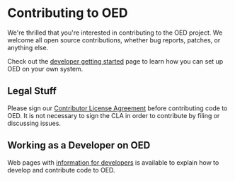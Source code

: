 # Contributing to OED

We're thrilled that you're interested in contributing to the OED project. We
welcome all open source contributions, whether bug reports, patches, or anything
else.

Check out the [developer getting started](https://openenergydashboard.github.io/developer/gettingStarted.html) page to learn how you can set up OED on your
own system.

## Legal Stuff

Please sign our [Contributor License Agreement](https://openenergydashboard.github.io/developer/cla.html) before
contributing code to OED. It is not necessary to sign the CLA in order to
contribute by filing or discussing issues.

## Working as a Developer on OED

Web pages with [information for developers](https://openenergydashboard.github.io/developer/) is available to explain how to develop and contribute code to OED.
